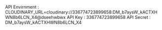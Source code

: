 API Envirnment : CLOUDINARY_URL=cloudinary://336774723899658:DM_b7aysW_kACTXHWN8b6LCN_X4@dseehwbwx
API Key : 336774723899658
API Secret : DM_b7aysW_kACTXHWN8b6LCN_X4
